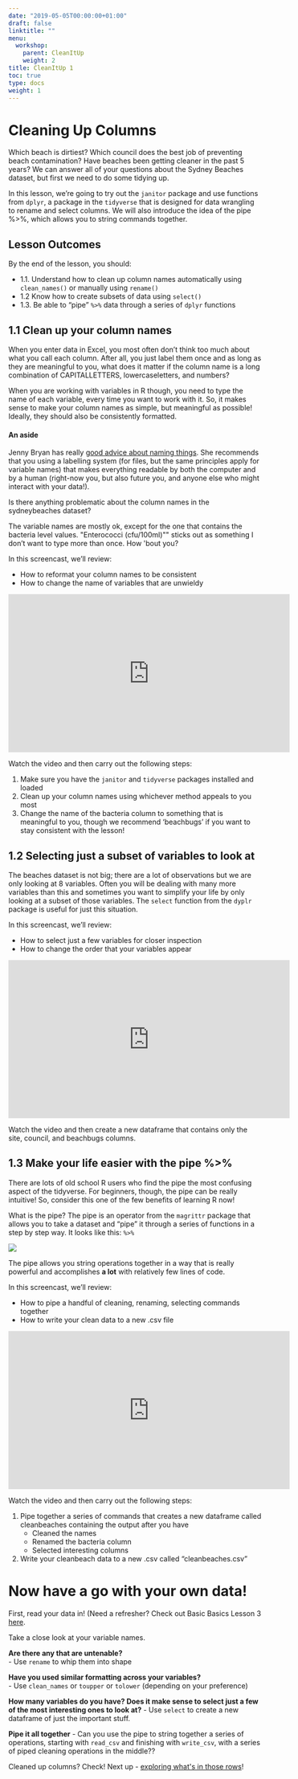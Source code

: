 ```yaml
---
date: "2019-05-05T00:00:00+01:00"
draft: false
linktitle: ""
menu:
  workshop:
    parent: CleanItUp
    weight: 2
title: CleanItUp 1
toc: true
type: docs
weight: 1
---
```


# Cleaning Up Columns

Which beach is dirtiest? Which council does the best job of preventing beach contamination? Have beaches been getting cleaner in the past 5 years? We can answer all of your questions about the Sydney Beaches dataset, but first we need to do some tidying up. 

In this lesson, we’re going to try out the `janitor` package and use functions from `dplyr`, a package in the `tidyverse` that is designed for data wrangling to rename and select columns. We will also introduce the idea of the pipe %>%, which allows you to string commands together. 

## Lesson Outcomes

By the end of the lesson, you should:

- 1.1. Understand how to clean up column names automatically using `clean_names()` or manually using `rename()`
- 1.2  Know how to create subsets of data using `select()` 
- 1.3. Be able to “pipe” `%>%`  data through a series of `dplyr` functions 

## 1.1 Clean up your column names

When you enter data in Excel, you most often don’t think too much about what you call each column. After all, you just label them once and as long as they are meaningful to you, what does it matter if the column name is a long combination of CAPITALLETTERS, lowercaseletters, and numbers? 

When you are working with variables in R though, you need to type the name of each variable, every time you want to work with it. So, it makes sense to make your column names as simple, but meaningful as possible! Ideally, they should also be consistently formatted. 

#### An aside

Jenny Bryan has really [good advice about naming things](https://speakerdeck.com/jennybc/how-to-name-files?slide=27). She recommends that you using a labelling system (for files, but the same principles apply for variable names) that makes everything readable by both the computer and by a human (right-now you, but also future you, and anyone else who might interact with your data!). 

Is there anything problematic about the column names in the sydneybeaches dataset?

The variable names are mostly ok, except for the one that contains the bacteria level values. "Enterococci (cfu/100ml)"" sticks out as something I don’t want to type more than once. How 'bout you?

In this screencast, we’ll review:

  * How to reformat your column names to be consistent 
  * How to change the name of variables that are unwieldy 

<iframe width="560" height="315" src="https://www.youtube.com/embed/Y9a6zFBGWUc" frameborder="0" allow="accelerometer; autoplay; encrypted-media; gyroscope; picture-in-picture" allowfullscreen></iframe>


Watch the video and then carry out the following steps:  

1. Make sure you have the `janitor` and `tidyverse` packages installed and loaded  
2. Clean up your column names using whichever method appeals to you most  
3. Change the name of the bacteria column to something that is meaningful to you, though we recommend ‘beachbugs’ if you want to stay consistent with the lesson!

## 1.2 Selecting just a subset of variables to look at

The beaches dataset is not big; there are a lot of observations but we are only looking at 8 variables. Often you will be dealing with many more variables than this and sometimes you want to simplify your life by only looking at a subset of those variables. The `select` function from the `dyplr` package is useful for just this situation. 

In this screencast, we’ll review:

  * How to select just a few variables for closer inspection 
  * How to change the order that your variables appear 

<iframe width="560" height="315" src="https://www.youtube.com/embed/ht_fwLpciZ0" frameborder="0" allow="accelerometer; autoplay; encrypted-media; gyroscope; picture-in-picture" allowfullscreen></iframe>

Watch the video and then create a new dataframe that contains only the site, council, and beachbugs columns.

## 1.3 Make your life easier with the pipe %>%

There are lots of old school R users who find the pipe the most confusing aspect of the tidyverse. For beginners, though, the pipe can be really intuitive! So, consider this one of the few benefits of learning R now! 

What is the pipe? The pipe is an operator from the `magrittr` package that allows you to take a dataset and “pipe” it through a series of functions in a step by step way. It looks like this: `%>%`


![](/img/clean1-pipe.png)

The pipe allows you string operations together in a way that is really powerful and accomplishes **a lot** with relatively few lines of code. 

In this screencast, we’ll review:

  * How to pipe a handful of cleaning, renaming, selecting commands together
  * How to write your clean data to a new .csv file

<iframe width="560" height="315" src="https://www.youtube.com/embed/UXqJM0Ht8Go" frameborder="0" allow="accelerometer; autoplay; encrypted-media; gyroscope; picture-in-picture" allowfullscreen></iframe>

Watch the video and then carry out the following steps:

1. Pipe together a series of commands that creates a new dataframe called cleanbeaches containing the output after you have  
      - Cleaned the names  
      - Renamed the bacteria column  
      - Selected interesting columns  
2. Write your cleanbeach data to a new .csv called “cleanbeaches.csv”

# Now have a go with **your own data!**

First, read your data in! (Need a refresher? Check out Basic Basics Lesson 3 [here](/courses/workshop/01-BasicBasics-3/). 

Take a close look at your variable names.

**Are there any that are untenable?**   
      - Use `rename` to whip them into shape

**Have you used similar formatting across your variables?**  
      - Use `clean_names` or `toupper` or `tolower` (depending on your preference)

**How many variables do you have? Does it make sense to select just a few of the most interesting ones to look at?** 
      - Use `select` to create a new dataframe of just the important stuff. 

**Pipe it all together**
      - Can you use the pipe to string together a series of operations, starting with `read_csv` and finishing with `write_csv`, with a series of piped cleaning operations in the middle?? 

Cleaned up columns? Check! Next up - [exploring what's in those rows](/courses/workshop/02-CleanItUp-2/)!


